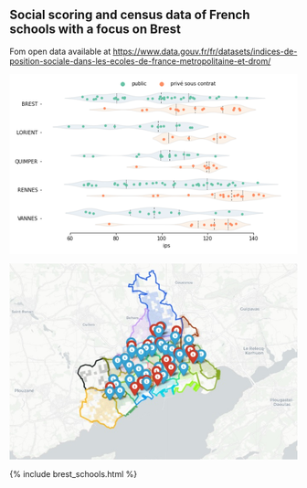 ## Social scoring and census data of French schools with a focus on Brest

Fom open data available at https://www.data.gouv.fr/fr/datasets/indices-de-position-sociale-dans-les-ecoles-de-france-metropolitaine-et-drom/ 

![Ranking in Rennes academy](RENNES%20(1).png)


![Brest map](_includes/map.jpg)


{% include brest_schools.html %}
